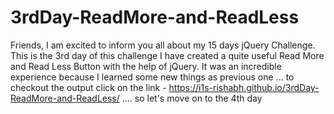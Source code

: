 # 3rdDay-ReadMore-and-ReadLess
Friends, I am excited to inform you all about my 15 days jQuery Challenge. This is the 3rd day of this challenge I have created a quite useful Read More and Read Less Button with the help of jQuery. It was an incredible experience because I learned some new things as previous one ... to checkout the output click on the link - https://i1s-rishabh.github.io/3rdDay-ReadMore-and-ReadLess/ .... so let's move on to the 4th day
